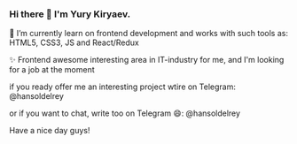 ### Hi there 👋  I'm Yury Kiryaev.

🌱 I’m currently learn on frontend development and works with such tools as: 
HTML5, CSS3, JS and React/Redux

✨ Frontend awesome interesting area in IT-industry for me, and I'm looking for a job at the moment

if you ready offer me an interesting project wtire on Telegram: @hansoldelrey

or if you want to chat, write too on Telegram 😄: @hansoldelrey



Have a nice day guys!
<!--
**Hansol46/Hansol46** is a ✨ _special_ ✨ repository because its `README.md` (this file) appears on your GitHub profile.

Here are some ideas to get you started:

- 🔭 I’m currently working on ...
- 🌱 I’m currently learning ...
- 👯 I’m looking to collaborate on ...
- 🤔 I’m looking for help with ...
- 💬 Ask me about ...
- 📫 How to reach me: ...
- 😄 Pronouns: ...
- ⚡ Fun fact: ...
-->

